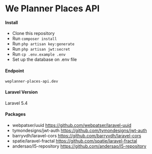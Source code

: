 # We Planner Places API

#### Install

- Clone this repository
- Run `composer install`
- Run `php artisan key:generate`
- Run `php artisan jwt:secret`
- Run `cp .env.example .env`
- Set up the database on .env file

#### Endpoint

`weplanner-places-api.dev`

#### Laravel Version

Laravel 5.4

#### Packages

- webpatser/uuid https://github.com/webpatser/laravel-uuid
- tymondesigns/jwt-auth https://github.com/tymondesigns/jwt-auth
- barryvdh/laravel-cors https://github.com/barryvdh/laravel-cors
- spatie/laravel-fractal https://github.com/spatie/laravel-fractal
- andersao/l5-repository https://github.com/andersao/l5-repository